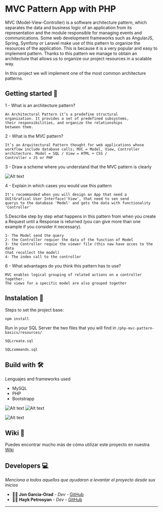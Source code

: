 # MVC Pattern App with PHP

MVC (Model-View-Controller) is a software architecture pattern, which separates the data and business logic of an application from its representation and the module responsible for managing events and communications.
Some web development frameworks such as AngularJS, Spring, Symfony or Laravel make use of this pattern to organize the resources of the application. This is because it is a very popular and easy to implement pattern. Thanks to this pattern we manage to obtain an architecture that allows us to organize our project resources in a scalable way.

In this project we will implement one of the most common architecture patterns.

## Getting started 🚀

1 - What is an architecture pattern?

```
An Architectural Pattern it’s a predefine structural
organization. It provides a set of predefined subsystems,
their responsibilities, and organize the relationships
between them.
```

2 - What is the MVC pattern?

```
It’s an Arquitectural Pattern thought for web applications whose
workflow include database calls; MVC = Model, View, Controller
architecture. Model = SQL / View = HTML + CSS /
Controller = JS or PHP
```

3 - Draw a scheme where you understand that the MVC pattern is clearly

![Alt text](/Users/haykpetrosyan/Desktop/Correct.png?raw=true "Title")

4 - Explain in which cases you would use this pattern

```
It's recommanded when you will design an App that need a
GUI(Grafical User Interface)'View', that need to sen send
querys to the database 'Model' and gets the data with functionality 'Controller'
```

5.Describe step by step what happens in this pattern from when you create a Request until a Response is returned (you can give more than one example if you consider it necessary).

```
1- The Model send the query
2- the Controller requier the data of the function of Model
3- the Controller requie the viewer file (this naw have acces to the data
that recollect the model)
4- The index call to the controller

```

6 - What advantages do you think this pattern has to use?

```
MVC enables logical grouping of related actions on a controller together.
The views for a specific model are also grouped together
```

## Instalation 🔧

Steps to set the project base:

```
npm install
```

Run in your SQL Server the two files that you will find in
`/php-mvc-pattern-basics/resources/`

```
SQLcreate.sql
```

```
SQLcommands.sql
```

## Build with 🛠️

Lenguajes and frameworks used

- MySQL
- PHP
- Bootstrapp

![Alt text](/Users/haykpetrosyan/Desktop/web.png?raw=true "Title")
![Alt text](/Users/haykpetrosyan/Desktop/questions.png?raw=true "Title")

![Alt text](/Users/haykpetrosyan/Desktop/tabla.png?raw=true "Title")

## Wiki 📖

Puedes encontrar mucho más de cómo utilizar este proyecto en nuestra [Wiki](https://github.com/tu/proyecto/wiki)

## Developers 💻

_Menciona a todos aquellos que ayudaron a levantar el proyecto desde sus inicios_

- 👨‍💻 **Jon Garcia-Orad** - _Dev_ - [GitHub](https://github.com/jonCroatanUto)
- 👨‍💻 **Hayk Petrosyan** - _Dev_ - [GitHub](https://github.com/haykbit)

---
